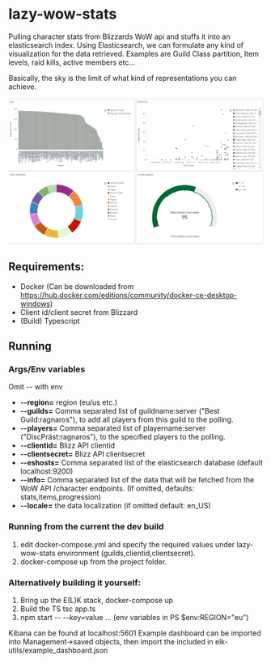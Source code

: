 # lazy-wow-stats

Pulling character stats from Blizzards WoW api and stuffs it into an elasticsearch index.
Using Elasticsearch, we can formulate any kind of visualization for the data retrieved. Examples are Guild Class partition, Item levels, raid kills, active members etc...

Basically, the sky is the limit of what kind of representations you can achieve.


![alt text](https://github.com/deadl1f7/lazy-wow-stats/blob/master/elk-utils/dashboard_example.PNG)

## Requirements:
- Docker (Can be downloaded from https://hub.docker.com/editions/community/docker-ce-desktop-windows)
- Client id/client secret from Blizzard 
- (Build) Typescript

## Running 

###	Args/Env variables

Omit -- with env

- **--region=** region (eu/us etc.)
- **--guilds=** Comma separated list of guildname:server ("Best Guild:ragnaros"), to add all players from this guild to the polling.
- **--players=** Comma separated list of playername:server ("DiscPräst:ragnaros"), to the specified players to the polling.
- **--clientid=** Blizz API clientid
- **--clientsecret=** Blizz API clientsecret
- **--eshosts=** Comma separated list of the elasticsearch database (default localhost:9200)
- **--info=** Comma separated list of the data that will be fetched from the WoW API /character endpoints. 
(If omitted, defaults: stats,items,progression)
- **--locale=** the data localization (if omitted default: en_US)

### Running from the current the dev build
1.  edit docker-compose.yml and specify the required values under lazy-wow-stats environment
    (guilds,clientid,clientsecret).
2.  docker-compose up from the project folder.

### Alternatively building it yourself:
1.  Bring up the E(L)K stack, docker-compose up
2.	Build the TS tsc app.ts
3.	npm start -- --key=value ... (env variables in PS $env:REGION="eu")

Kibana can be found at localhost:5601
Example dashboard can be imported into Management->saved objects, then import the included in elk-utils/example_dashboard.json

